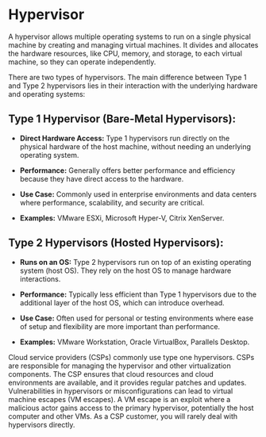 
# Hypervisor

A hypervisor allows multiple operating systems to run on a single physical machine by creating and managing virtual machines. It divides and allocates the hardware resources, like CPU, memory, and storage, to each virtual machine, so they can operate independently. 

There are two types of hypervisors. The main difference between Type 1 and Type 2 hypervisors lies in their interaction with the underlying hardware and operating systems:

## Type 1 Hypervisor (Bare-Metal Hypervisors):

- **Direct Hardware Access:** Type 1 hypervisors run directly on the physical hardware of the host machine, without needing an underlying operating system.

- **Performance:** Generally offers better performance and efficiency because they have direct access to the hardware.

- **Use Case:** Commonly used in enterprise environments and data centers where performance, scalability, and security are critical.

- **Examples:** VMware ESXi, Microsoft Hyper-V, Citrix XenServer.

## Type 2 Hypervisors (Hosted Hypervisors):

- **Runs on an OS:** Type 2 hypervisors run on top of an existing operating system (host OS). They rely on the host OS to manage hardware interactions.

- **Performance:** Typically less efficient than Type 1 hypervisors due to the additional layer of the host OS, which can introduce overhead.

- **Use Case:** Often used for personal or testing environments where ease of setup and flexibility are more important than performance.

- **Examples:** VMware Workstation, Oracle VirtualBox, Parallels Desktop.

Cloud service providers (CSPs) commonly use type one hypervisors. CSPs are responsible for managing the hypervisor and other virtualization components. The CSP ensures that cloud resources and cloud environments are available, and it provides regular patches and updates. Vulnerabilities in hypervisors or misconfigurations can lead to virtual machine escapes (VM escapes). A VM escape is an exploit where a malicious actor gains access to the primary hypervisor, potentially the host computer and other VMs. As a CSP customer, you will rarely deal with hypervisors directly.